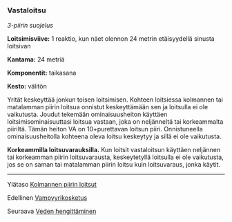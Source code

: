 ### Vastaloitsu

*3-piirin suojelus* 

**Loitsimisviive:** 1 reaktio, kun näet olennon 24 metrin etäisyydellä sinusta loitsivan

**Kantama:** 24 metriä

**Komponentit:** taikasana

**Kesto:** välitön

Yrität keskeyttää jonkun toisen loitsimisen. Kohteen loitsiessa kolmannen tai matalamman piirin loitsua onnistut keskeyttämään sen ja loitsulla ei ole vaikutusta. Joudut tekemään ominaisuusheiton käyttäen loitsimisominaisuuttasi loitsua vastaan, joka on neljänneltä tai korkeammalta piiriltä. Tämän heiton VA on 10+purettavan loitsun piiri. Onnistuneella ominaisuusheitolla kohteena oleva loitsu keskeytyy ja sillä ei ole vaikutusta.

**Korkeammilla loitsuvarauksilla.** Kun loitsit vastaloitsun käyttäen neljännen tai korkeamman piirin loitsuvarausta, keskeytetyllä loitsulla ei ole vaikutusta, jos se on saman tai matalamman piirin loitsu kuin loitsuvaraus, jonka käytit.

----

Ylätaso [Kolmannen piirin loitsut](3_piirin_loitsut)

Edellinen [Vampyyrikosketus](Vampyyrikosketus)

Seuraava [Veden hengittäminen](Veden_hengittäminen)
